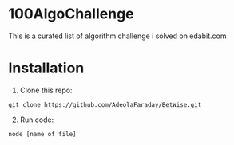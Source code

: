 # 100AlgoChallenge

This is a curated list of algorithm challenge i solved on edabit.com

# Installation

1. Clone this repo:

```
git clone https://github.com/AdeolaFaraday/BetWise.git
```

2. Run code:

```
node [name of file]
```
